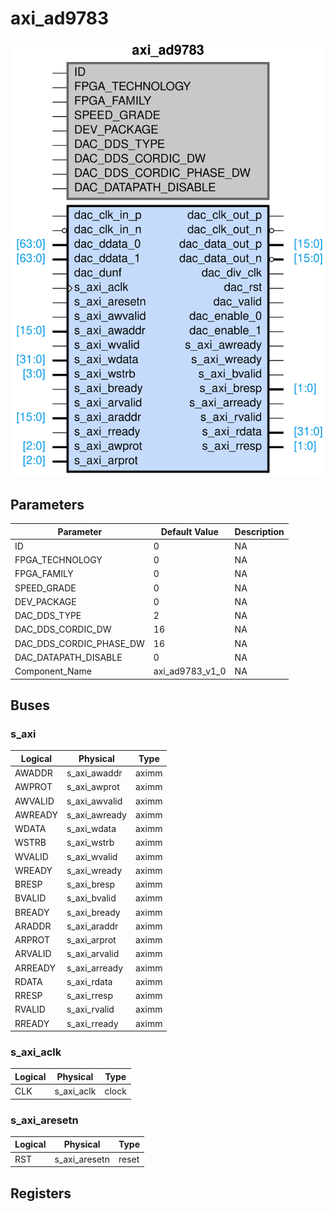 # axi_ad9783

<center>

![axi_ad9783](axi_ad9783-axi_ad9783.svg)

</center>

## Parameters

| Parameter | Default Value | Description |
| --------- | ------------- | ----------- |
| ID | 0 | NA |
| FPGA_TECHNOLOGY | 0 | NA |
| FPGA_FAMILY | 0 | NA |
| SPEED_GRADE | 0 | NA |
| DEV_PACKAGE | 0 | NA |
| DAC_DDS_TYPE | 2 | NA |
| DAC_DDS_CORDIC_DW | 16 | NA |
| DAC_DDS_CORDIC_PHASE_DW | 16 | NA |
| DAC_DATAPATH_DISABLE | 0 | NA |
| Component_Name | axi_ad9783_v1_0 | NA |


## Buses


### s_axi
| Logical | Physical | Type |
| ------- | -------- | ---- |
| AWADDR | s_axi_awaddr | aximm |
| AWPROT | s_axi_awprot | aximm |
| AWVALID | s_axi_awvalid | aximm |
| AWREADY | s_axi_awready | aximm |
| WDATA | s_axi_wdata | aximm |
| WSTRB | s_axi_wstrb | aximm |
| WVALID | s_axi_wvalid | aximm |
| WREADY | s_axi_wready | aximm |
| BRESP | s_axi_bresp | aximm |
| BVALID | s_axi_bvalid | aximm |
| BREADY | s_axi_bready | aximm |
| ARADDR | s_axi_araddr | aximm |
| ARPROT | s_axi_arprot | aximm |
| ARVALID | s_axi_arvalid | aximm |
| ARREADY | s_axi_arready | aximm |
| RDATA | s_axi_rdata | aximm |
| RRESP | s_axi_rresp | aximm |
| RVALID | s_axi_rvalid | aximm |
| RREADY | s_axi_rready | aximm |



### s_axi_aclk
| Logical | Physical | Type |
| ------- | -------- | ---- |
| CLK | s_axi_aclk | clock |



### s_axi_aresetn
| Logical | Physical | Type |
| ------- | -------- | ---- |
| RST | s_axi_aresetn | reset |




## Registers
